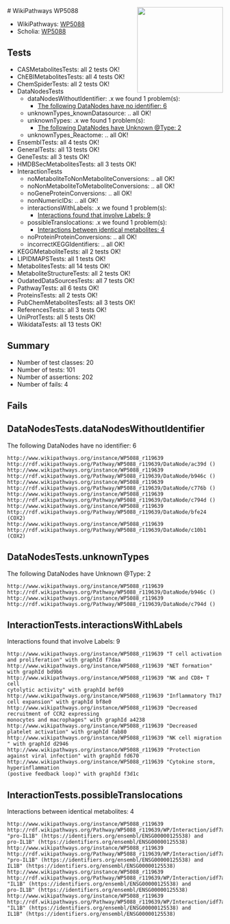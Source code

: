 <img style="float: right; width: 200px" src="https://upload.wikimedia.org/wikipedia/commons/thumb/8/83/Wplogo_with_text_500.png/640px-Wplogo_with_text_500.png" />
# WikiPathways WP5088

* WikiPathways: [WP5088](https://new.wikipathways.org/pathways/WP5088)
* Scholia: [WP5088](https://scholia.toolforge.org/wikipathways/WP5088)
## Tests
* CASMetabolitesTests: all 2 tests OK!
* ChEBIMetabolitesTests: all 4 tests OK!
* ChemSpiderTests: all 2 tests OK!
* DataNodesTests
    * dataNodesWithoutIdentifier: .x we found 1 problem(s):
        * [The following DataNodes have no identifier: 6](#d2d32fa5)
    * unknownTypes_knownDatasource: .. all OK!
    * unknownTypes: .x we found 1 problem(s):
        * [The following DataNodes have Unknown @Type: 2](#839973e0)
    * unknownTypes_Reactome: .. all OK!
* EnsemblTests: all 4 tests OK!
* GeneralTests: all 13 tests OK!
* GeneTests: all 3 tests OK!
* HMDBSecMetabolitesTests: all 3 tests OK!
* InteractionTests
    * noMetaboliteToNonMetaboliteConversions: .. all OK!
    * noNonMetaboliteToMetaboliteConversions: .. all OK!
    * noGeneProteinConversions: .. all OK!
    * nonNumericIDs: .. all OK!
    * interactionsWithLabels: .x we found 1 problem(s):
        * [Interactions found that involve Labels: 9](#630d2680)
    * possibleTranslocations: .x we found 1 problem(s):
        * [Interactions between identical metabolites: 4](#d59038c7)
    * noProteinProteinConversions: .. all OK!
    * incorrectKEGGIdentifiers: .. all OK!
* KEGGMetaboliteTests: all 2 tests OK!
* LIPIDMAPSTests: all 1 tests OK!
* MetabolitesTests: all 14 tests OK!
* MetaboliteStructureTests: all 2 tests OK!
* OudatedDataSourcesTests: all 7 tests OK!
* PathwayTests: all 6 tests OK!
* ProteinsTests: all 2 tests OK!
* PubChemMetabolitesTests: all 3 tests OK!
* ReferencesTests: all 3 tests OK!
* UniProtTests: all 5 tests OK!
* WikidataTests: all 13 tests OK!


## Summary

* Number of test classes: 20
* Number of tests: 101
* Number of assertions: 202
* Number of fails: 4

## Fails

<a name="d2d32fa5" />

## DataNodesTests.dataNodesWithoutIdentifier

The following DataNodes have no identifier: 6
```
http://www.wikipathways.org/instance/WP5088_r119639 http://rdf.wikipathways.org/Pathway/WP5088_r119639/DataNode/ac39d ()
http://www.wikipathways.org/instance/WP5088_r119639 http://rdf.wikipathways.org/Pathway/WP5088_r119639/DataNode/b946c ()
http://www.wikipathways.org/instance/WP5088_r119639 http://rdf.wikipathways.org/Pathway/WP5088_r119639/DataNode/c776b ()
http://www.wikipathways.org/instance/WP5088_r119639 http://rdf.wikipathways.org/Pathway/WP5088_r119639/DataNode/c794d ()
http://www.wikipathways.org/instance/WP5088_r119639 http://rdf.wikipathways.org/Pathway/WP5088_r119639/DataNode/bfe24 (COX2)
http://www.wikipathways.org/instance/WP5088_r119639 http://rdf.wikipathways.org/Pathway/WP5088_r119639/DataNode/c10b1 (COX2)
```

<a name="839973e0" />

## DataNodesTests.unknownTypes

The following DataNodes have Unknown @Type: 2
```
http://www.wikipathways.org/instance/WP5088_r119639 http://rdf.wikipathways.org/Pathway/WP5088_r119639/DataNode/b946c ()
http://www.wikipathways.org/instance/WP5088_r119639 http://rdf.wikipathways.org/Pathway/WP5088_r119639/DataNode/c794d ()
```

<a name="630d2680" />

## InteractionTests.interactionsWithLabels

Interactions found that involve Labels: 9
```
http://www.wikipathways.org/instance/WP5088_r119639 "T cell activation 
and proliferation" with graphId f7daa
http://www.wikipathways.org/instance/WP5088_r119639 "NET formation" with graphId bd9b6
http://www.wikipathways.org/instance/WP5088_r119639 "NK and CD8+ T cell 
cytolytic activity" with graphId bef69
http://www.wikipathways.org/instance/WP5088_r119639 "Inflammatory Th17 cell expansion" with graphId bf8e0
http://www.wikipathways.org/instance/WP5088_r119639 "Decreased recruitment of CCR2 expressing 
monocytes and macrophages" with graphId a4238
http://www.wikipathways.org/instance/WP5088_r119639 "Decreased platelet activation" with graphId fab80
http://www.wikipathways.org/instance/WP5088_r119639 "NK cell migration
" with graphId d2946
http://www.wikipathways.org/instance/WP5088_r119639 "Protection against viral infection" with graphId fd670
http://www.wikipathways.org/instance/WP5088_r119639 "Cytokine storm, hyperinflammation 
(postive feedback loop)" with graphId f3d1c
```

<a name="d59038c7" />

## InteractionTests.possibleTranslocations

Interactions between identical metabolites: 4
```
http://www.wikipathways.org/instance/WP5088_r119639 http://rdf.wikipathways.org/Pathway/WP5088_r119639/WP/Interaction/idf7ae457b "pro-IL1B" (https://identifiers.org/ensembl/ENSG00000125538) and 
pro-IL1B" (https://identifiers.org/ensembl/ENSG00000125538)
http://www.wikipathways.org/instance/WP5088_r119639 http://rdf.wikipathways.org/Pathway/WP5088_r119639/WP/Interaction/idf7ae457b "pro-IL1B" (https://identifiers.org/ensembl/ENSG00000125538) and 
IL1B" (https://identifiers.org/ensembl/ENSG00000125538)
http://www.wikipathways.org/instance/WP5088_r119639 http://rdf.wikipathways.org/Pathway/WP5088_r119639/WP/Interaction/idf7ae457b "IL1B" (https://identifiers.org/ensembl/ENSG00000125538) and 
pro-IL1B" (https://identifiers.org/ensembl/ENSG00000125538)
http://www.wikipathways.org/instance/WP5088_r119639 http://rdf.wikipathways.org/Pathway/WP5088_r119639/WP/Interaction/idf7ae457b "IL1B" (https://identifiers.org/ensembl/ENSG00000125538) and 
IL1B" (https://identifiers.org/ensembl/ENSG00000125538)
```

